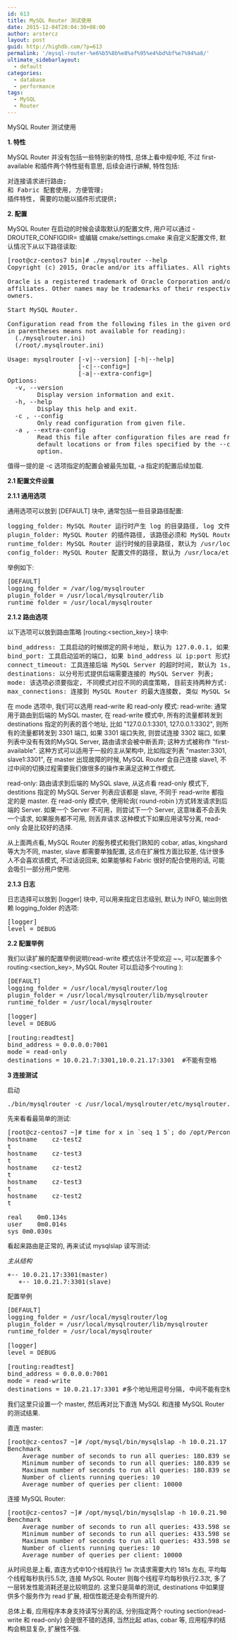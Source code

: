 ```yaml
---
id: 613
title: MySQL Router 测试使用
date: 2015-12-04T20:04:30+08:00
author: arstercz
layout: post
guid: http://highdb.com/?p=613
permalink: '/mysql-router-%e6%b5%8b%e8%af%95%e4%bd%bf%e7%94%a8/'
ultimate_sidebarlayout:
  - default
categories:
  - database
  - performance
tags:
  - MySQL
  - Router
---
```

MySQL Router 测试使用

<strong>1. 特性</strong>

MySQL Router 并没有包括一些特别新的特性, 总体上看中规中矩, 不过 first-available 和插件两个特性挺有意思, 后续会进行讲解, 特性包括:
<pre>
对连接请求进行路由;
和 Fabric 配套使用, 方便管理;
插件特性, 需要的功能以插件形式提供;
</pre> 
<more></more>

<strong>2. 配置</strong>

MySQL Router 在启动的时候会读取默认的配置文件, 用户可以通过  -DROUTER_CONFIGDIR=<path> 或编辑 cmake/settings.cmake 来自定义配置文件, 默认情况下从以下路径读取:
<pre>
[root@cz-centos7 bin]# ./mysqlrouter --help
Copyright (c) 2015, Oracle and/or its affiliates. All rights reserved.

Oracle is a registered trademark of Oracle Corporation and/or its
affiliates. Other names may be trademarks of their respective
owners.

Start MySQL Router.

Configuration read from the following files in the given order (enclosed
in parentheses means not available for reading):
  (./mysqlrouter.ini)
  (/root/.mysqlrouter.ini)

Usage: mysqlrouter [-v|--version] [-h|--help]
                   [-c|--config=<path>]
                   [-a|--extra-config=<path>]
Options:
  -v, --version
        Display version information and exit.
  -h, --help
        Display this help and exit.
  -c <path>, --config <path>
        Only read configuration from given file.
  -a <path>, --extra-config <path>
        Read this file after configuration files are read from either
        default locations or from files specified by the --config
        option.
</pre>

值得一提的是 -c 选项指定的配置会被最先加载, -a 指定的配置后续加载.

<strong>2.1 配置文件设置</strong>

<strong>2.1.1 通用选项</strong>

通用选项可以放到 [DEFAULT] 块中, 通常包括一些目录路径配置:
<pre>
logging_folder: MySQL Router 运行时产生 log 的目录路径, log 文件默认为 mysqlrouter.log, 不设置路径默认输出到标准输出(STDOUT);
plugin_folder: MySQL Router 的插件路径, 该路径必须和 MySQL Router 的安装目录对应上, 如果是自定义的安装路径, 该选项必须要指定, 默认为 /usr/local/lib/mysqlrouter;
runtime_folder: MySQL Router 运行时候的目录路径, 默认为 /usr/local ;
config_folder: MySQL Router 配置文件的路径, 默认为 /usr/loca/etc/mysqlrouter
</pre>

举例如下:
<pre>
[DEFAULT]
logging_folder = /var/log/mysqlrouter
plugin_folder = /usr/local/mysqlrouter/lib
runtime_folder = /usr/local/mysqlrouter
</pre>

<strong>2.1.2 路由选项</strong>

以下选项可以放到路由策略 [routing:<section_key>] 块中:
<pre>
bind_address: 工具启动的时候绑定的网卡地址, 默认为 127.0.0.1, 如果没有指定端口, bind_port 选项则必须指定;
bind_port: 工具启动监听的端口, 如果 bind_address 以 ip:port 形式指定, 则 bind_port 不需要再指定;
connect_timeout: 工具连接后端 MySQL Server 的超时时间, 默认为 1s, 有效的值为 1 ~ 65535;
destinations: 以分号形式提供后端需要连接的 MySQL Server 列表;
mode: 该选项必须要指定, 不同模式对应不同的调度策略, 目前支持两种方式: read-write 和 read-only;
max_connections: 连接到 MySQL Router 的最大连接数, 类似 MySQL Server 中的 max_connections 选项;
</pre>

在 mode 选项中, 我们可以选用 read-write 和 read-only 模式:
read-write: 通常用于路由到后端的 MySQL master, 在 read-write 模式中, 所有的流量都转发到 destinations 指定的列表的首个地址, 比如 "127.0.0.1:3301, 127.0.0.1:3302", 则所有的流量都转发到 3301 端口, 如果 3301 端口失败, 则尝试连接 3302 端口, 如果列表中没有有效的MySQL Server, 路由请求会被中断丢弃; 这种方式被称作 "first-available". 这种方式可以适用于一般的主从架构中, 比如指定列表 "master:3301, slave1:3301", 在 master 出现故障的时候, MySQL Router 会自己连接 slave1, 不过中间的切换过程需要我们做很多的操作来满足这种工作模式.

read-only: 路由请求到后端的 MySQL slave, 从这点看 read-only 模式下, destitions 指定的 MySQL Server 列表应该都是 slave, 不同于 read-write 都指定的是 master. 在 read-only 模式中, 使用轮询( round-robin )方式转发请求到后端的 Server. 如果一个 Server 不可用，则尝试下一个 Server, 这意味着不会丢失一个请求, 如果服务都不可用, 则丢弃请求.这种模式下如果应用读写分离, read-only 会是比较好的选择.

从上面两点看, MySQL Router 的服务模式和我们熟知的 cobar, atlas, kingshard 等大为不同, master, slave 都需要单独配置, 这点在扩展性方面比较差, 估计很多人不会喜欢该模式, 不过话说回来, 如果能够和 Fabric 很好的配合使用的话, 可能会吸引一部分用户使用.

<strong>2.1.3 日志</strong>
 
  日志选择可以放到 [logger] 块中, 可以用来指定日志级别, 默认为 INFO, 输出则依赖 logging_folder 的选项:
<pre>
[logger]
level = DEBUG
</pre>

<strong>2.2 配置举例</strong>

我们以读扩展的配置举例说明(read-write 模式估计不受欢迎 ~~, 可以配置多个 routing:<section_key>, MySQL Router 可以启动多个routing ):
<pre>
[DEFAULT]
logging_folder = /usr/local/mysqlrouter/log
plugin_folder = /usr/local/mysqlrouter/lib/mysqlrouter
runtime_folder = /usr/local/mysqlrouter

[logger]
level = DEBUG

[routing:readtest]
bind_address = 0.0.0.0:7001
mode = read-only
destinations = 10.0.21.7:3301,10.0.21.17:3301  #不能有空格
</pre>

<strong>3  连接测试</strong>

启动
<pre>
./bin/mysqlrouter -c /usr/local/mysqlrouter/etc/mysqlrouter.ini
</pre>
   先来看看最简单的测试:
<pre>
[root@cz-centos7 ~]# time for x in `seq 1 5`; do /opt/Percona-Server-5.5.33-rel31.1-566.Linux.x86_64/bin/mysql -h 10.0.21.90 -P 7001 -uroot percona -Bse "show global variables like 'hostname'; show tables"; done
hostname	cz-test2
t
hostname	cz-test3
t
hostname	cz-test2
t
hostname	cz-test3
t
hostname	cz-test2
t

real	0m0.134s
user	0m0.014s
sys	0m0.030s
</pre>
看起来路由是正常的, 再来试试 mysqlslap 读写测试:

*主从结构*
<pre>
+-- 10.0.21.17:3301(master)
   +-- 10.0.21.7:3301(slave)
</pre>

配置举例
<pre>
[DEFAULT]
logging_folder = /usr/local/mysqlrouter/log
plugin_folder = /usr/local/mysqlrouter/lib/mysqlrouter
runtime_folder = /usr/local/mysqlrouter

[logger]
level = DEBUG

[routing:readtest]
bind_address = 0.0.0.0:7001
mode = read-write
destinations = 10.0.21.17:3301 #多个地址用逗号分隔, 中间不能有空格
</pre>

我们这里只设置一个 master, 然后再对比下直连 MySQL 和连接 MySQL Router 的测试结果.

直连 master: 
<pre>
[root@cz-centos7 ~]# /opt/mysql/bin/mysqlslap -h 10.0.21.17 -P 3301 -uroot -a --auto-generate-sql-execute-number=10000 --auto-generate-sql-load-type=read --auto-generate-sql-secondary-indexes=3 --auto-generate-sql-unique-query-number=1 --auto-generate-sql-write-number=1000 -c 10
Benchmark
	Average number of seconds to run all queries: 180.839 seconds
	Minimum number of seconds to run all queries: 180.839 seconds
	Maximum number of seconds to run all queries: 180.839 seconds
	Number of clients running queries: 10
	Average number of queries per client: 10000
</pre>

连接 MySQL Router:
<pre>
[root@cz-centos7 ~]# /opt/mysql/bin/mysqlslap -h 10.0.21.90 -P 7001 -uroot -a --auto-generate-sql-execute-number=10000 --auto-generate-sql-load-type=read --auto-generate-sql-secondary-indexes=3 --auto-generate-sql-unique-query-number=1 --auto-generate-sql-write-number=1000 -c 10
Benchmark
	Average number of seconds to run all queries: 433.598 seconds
	Minimum number of seconds to run all queries: 433.598 seconds
	Maximum number of seconds to run all queries: 433.598 seconds
	Number of clients running queries: 10
	Average number of queries per client: 10000
</pre>

从时间总是上看, 直连方式中10个线程执行 1w 次请求需要大约 181s 左右, 平均每个线程每秒执行5.5次, 连接 MySQL Router 则每个线程平均每秒执行2.3次, 多了一层转发性能消耗还是比较明显的. 这里只是简单的测试, destinations 中如果提供多个服务作为 read 扩展, 相信性能还是会有所提升的.

总体上看, 应用程序本身支持读写分离的话, 分别指定两个 routing section(read-write 和 read-only) 会是很不错的选择, 当然比起 atlas, cobar 等, 应用程序的结构会稍显复杂, 扩展性不强.